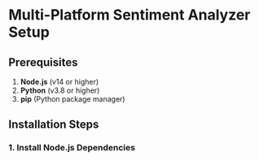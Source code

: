 # Multi-Platform Sentiment Analyzer Setup

## Prerequisites

1. **Node.js** (v14 or higher)
2. **Python** (v3.8 or higher)
3. **pip** (Python package manager)

## Installation Steps

### 1. Install Node.js Dependencies

